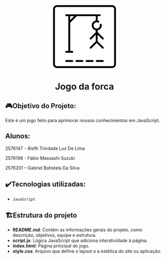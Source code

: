 <div align="center">
<img src="jogo-da-forca.png" alt="Logo - Forca" width="200" height="200">
</div>

<h1 align="center"> Jogo da forca </h1>

## 🎮Objetivo do Projeto:

Este é um jogo feito para aprimorar nossos conhecimentos em JavaScript.

## Alunos: 

2576147 - Álefh Trindade Luz De Lima

2576198 - Fábio Massashi Suzuki

2576201 – Gabriel Batistela Da Silva

## ✔️Tecnologias utilizadas:
- ``JavaScript``

## 🏗Estrutura do projeto
- **README.md**: Contém as informações gerais do projeto, como descrição, objetivos, equipe e estrutura.
- **script.js**: Lógica JavaScript que adiciona interatividade à página.
- **index.html**: Página principal do jogo.
- **style.css**: Arquivo que define o layout e a estética do site ou aplicação.

